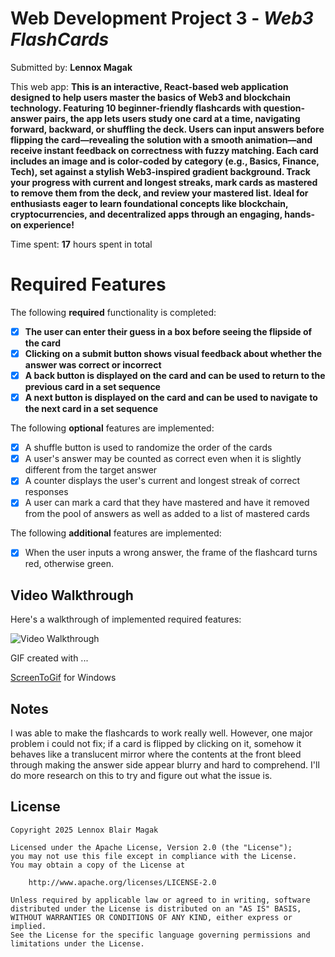 # Web Development Project 3 - *Web3 FlashCards*

Submitted by: **Lennox Magak**

This web app: **This is an interactive, React-based web application designed to help users master the basics of Web3 and blockchain technology. Featuring 10 beginner-friendly flashcards with question-answer pairs, the app lets users study one card at a time, navigating forward, backward, or shuffling the deck. Users can input answers before flipping the card—revealing the solution with a smooth animation—and receive instant feedback on correctness with fuzzy matching. Each card includes an image and is color-coded by category (e.g., Basics, Finance, Tech), set against a stylish Web3-inspired gradient background. Track your progress with current and longest streaks, mark cards as mastered to remove them from the deck, and review your mastered list. Ideal for enthusiasts eager to learn foundational concepts like blockchain, cryptocurrencies, and decentralized apps through an engaging, hands-on experience!**

Time spent: **17** hours spent in total

# Required Features

The following **required** functionality is completed:

- [X] **The user can enter their guess in a box before seeing the flipside of the card**
- [X] **Clicking on a submit button shows visual feedback about whether the answer was correct or incorrect**
- [X] **A back button is displayed on the card and can be used to return to the previous card in a set sequence**
- [X] **A next button is displayed on the card and can be used to navigate to the next card in a set sequence**

The following **optional** features are implemented:

- [X] A shuffle button is used to randomize the order of the cards
- [X] A user's answer may be counted as correct even when it is slightly different from the target answer
- [X] A counter displays the user's current and longest streak of correct responses
- [X] A user can mark a card that they have mastered and have it removed from the pool of answers as well as added to a list of mastered cards

The following **additional** features are implemented:

* [X] When the user inputs a wrong answer, the frame of the flashcard turns red, otherwise green.

## Video Walkthrough

Here's a walkthrough of implemented required features:

<img src='https://i.imgur.com/X0rdk0C.gif' title='Video Walkthrough' width='' alt='Video Walkthrough' />

GIF created with ...  

[ScreenToGif](https://www.screentogif.com/) for Windows

## Notes

I was able to make the flashcards to work really well. However, one major problem i could not fix; if a card is flipped by clicking on it, somehow it behaves like a translucent mirror where the contents at the front bleed through making the answer side appear blurry and hard to comprehend. I'll do more research on this to try and figure out what the issue is.

## License

    Copyright 2025 Lennox Blair Magak

    Licensed under the Apache License, Version 2.0 (the "License");
    you may not use this file except in compliance with the License.
    You may obtain a copy of the License at

        http://www.apache.org/licenses/LICENSE-2.0

    Unless required by applicable law or agreed to in writing, software
    distributed under the License is distributed on an "AS IS" BASIS,
    WITHOUT WARRANTIES OR CONDITIONS OF ANY KIND, either express or implied.
    See the License for the specific language governing permissions and
    limitations under the License.
